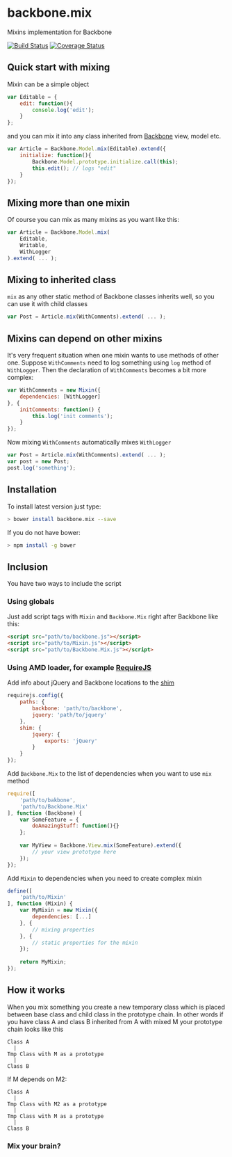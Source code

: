 backbone.mix
============
Mixins implementation for Backbone

[![Build Status](https://travis-ci.org/backbonex/backbone.mix.svg?branch=master)](https://travis-ci.org/backbonex/backbone.mix)
[![Coverage Status](https://coveralls.io/repos/backbonex/backbone.mix/badge.svg?branch=master)](https://coveralls.io/r/backbonex/backbone.mix?branch=master)

Quick start with mixing
-----------------------
Mixin can be a simple object
```js
var Editable = {
    edit: function(){
        console.log('edit');
    }
};
```
and you can mix it into any class inherited from [Backbone](http://backbonejs.org/) view, model etc.
```js
var Article = Backbone.Model.mix(Editable).extend({
    initialize: function(){
        Backbone.Model.prototype.initialize.call(this);
        this.edit(); // logs "edit"
    }
});
```
Mixing more than one mixin
--------------------------
Of course you can mix as many mixins as you want like this:
```js
var Article = Backbone.Model.mix(
    Editable, 
    Writable,
    WithLogger
).extend( ... );
```
Mixing to inherited class
-------------------------
`mix` as any other static method of Backbone classes inherits well, so you can use it with child classes
```js
var Post = Article.mix(WithComments).extend( ... );
```
Mixins can depend on other mixins
---------------------------------
It's very frequent situation when one mixin wants to use methods of other one. Suppose `WithComments` need to log something using `log` method of `WithLogger`. Then the declaration of `WithComments` becomes a bit more complex:
```js
var WithComments = new Mixin({
    dependencies: [WithLogger]
}, {
    initComments: function() {
        this.log('init comments');
    }
});
```
Now mixing `WithComments` automatically mixes `WithLogger`
```js
var Post = Article.mix(WithComments).extend( ... );
var post = new Post;
post.log('something');
```
Installation
------------
To install latest version just type:
```sh
> bower install backbone.mix --save
```
If you do not have bower:
```sh
> npm install -g bower
```
Inclusion
---------
You have two ways to include the script
### Using globals
Just add script tags with `Mixin` and `Backbone.Mix` right after Backbone like this:
```html
<script src="path/to/backbone.js"></script>
<script src="path/to/Mixin.js"></script>
<script src="path/to/Backbone.Mix.js"></script>
```
### Using AMD loader, for example [RequireJS](requirejs.org)
Add info about jQuery and Backbone locations to the [shim](http://requirejs.org/docs/api.html#config-shim)
```js
requirejs.config({
    paths: {
        backbone: 'path/to/backbone',
        jquery: 'path/to/jquery'
    },
    shim: {
        jquery: {
            exports: 'jQuery'
        }
    }
});
```
Add `Backbone.Mix` to the list of dependencies when you want to use `mix` method
```js
require([
    'path/to/bakbone', 
    'path/to/Backbone.Mix'
], function (Backbone) {
    var SomeFeature = {
        doAmazingStuff: function(){}
    };
    
    var MyView = Backbone.View.mix(SomeFeature).extend({
        // your view prototype here
    });
});
```
Add `Mixin` to dependencies when you need to create complex mixin
```js
define([
    'path/to/Mixin'
], function (Mixin) {
    var MyMixin = new Mixin({
        dependencies: [...]
    }, {
        // mixing properties
    }, {
        // static properties for the mixin
    });
    
    return MyMixin;
});
```
How it works
------------
When you mix something you create a new temporary class which is placed between base class and child class in the prototype chain. In other words if you have class A and class B inherited from A with mixed M your prototype chain looks like this
```
Class A
  |
Tmp Class with M as a prototype
  |
Class B
```
If M depends on M2:
```
Class A
  |
Tmp Class with M2 as a prototype
  |
Tmp Class with M as a prototype
  |
Class B
```
### Mix your brain?
